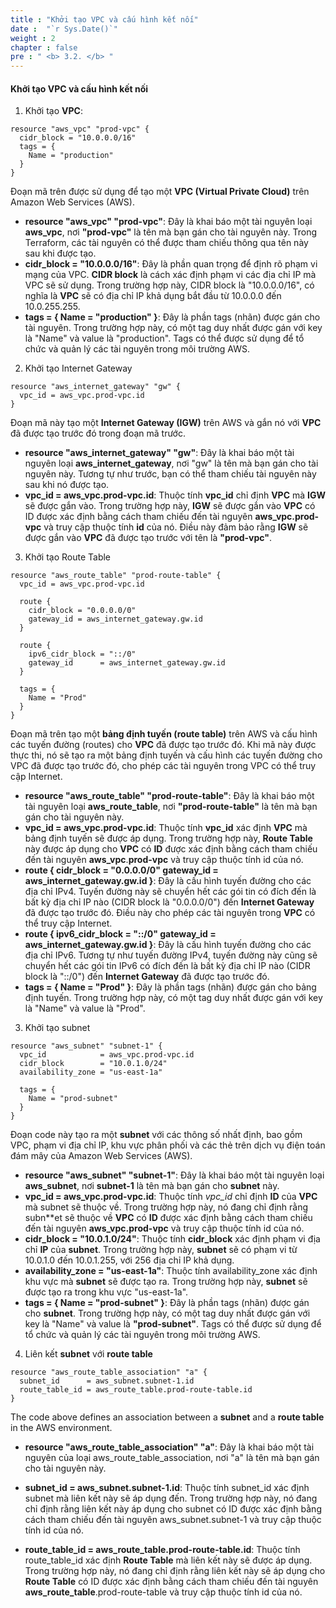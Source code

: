 ```yaml
---
title : "Khởi tạo VPC và cấu hình kết nối"
date :  "`r Sys.Date()`" 
weight : 2
chapter : false
pre : " <b> 3.2. </b> "
---
```


#### Khởi tạo VPC và cấu hình kết nối

1. Khởi tạo **VPC**:
```
resource "aws_vpc" "prod-vpc" {
  cidr_block = "10.0.0.0/16"
  tags = {
    Name = "production"
  }
}
```

Đoạn mã trên được sử dụng để tạo một **VPC (Virtual Private Cloud)** trên Amazon Web Services (AWS).
* **resource "aws_vpc" "prod-vpc"**: Đây là khai báo một tài nguyên loại **aws_vpc**, nơi **"prod-vpc"** là tên mà bạn gán cho tài nguyên này. Trong Terraform, các tài nguyên có thể được tham chiếu thông qua tên này sau khi được tạo.
* **cidr_block = "10.0.0.0/16"**: Đây là phần quan trọng để định rõ phạm vi mạng của VPC. **CIDR block** là cách xác định phạm vi các địa chỉ IP mà VPC sẽ sử dụng. Trong trường hợp này, CIDR block là "10.0.0.0/16", có nghĩa là **VPC** sẽ có địa chỉ IP khả dụng bắt đầu từ 10.0.0.0 đến 10.0.255.255.
* **tags = { Name = "production" }**: Đây là phần tags (nhãn) được gán cho tài nguyên. Trong trường hợp này, có một tag duy nhất được gán với key là "Name" và value là "production". Tags có thể được sử dụng để tổ chức và quản lý các tài nguyên trong môi trường AWS.

2. Khởi tạo Internet Gateway
```
resource "aws_internet_gateway" "gw" {
  vpc_id = aws_vpc.prod-vpc.id
}
```
Đoạn mã này tạo một **Internet Gateway (IGW)** trên AWS và gắn nó với **VPC** đã được tạo trước đó trong đoạn mã trước.
* **resource "aws_internet_gateway" "gw"**: Đây là khai báo một tài nguyên loại **aws_internet_gateway**, nơi "gw" là tên mà bạn gán cho tài nguyên này. Tương tự như trước, bạn có thể tham chiếu tài nguyên này sau khi nó được tạo.
* **vpc_id = aws_vpc.prod-vpc.id**: Thuộc tính **vpc_id** chỉ định **VPC** mà **IGW** sẽ được gắn vào. Trong trường hợp này, **IGW** sẽ được gắn vào **VPC** có ID được xác định bằng cách tham chiếu đến tài nguyên **aws_vpc.prod-vpc** và truy cập thuộc tính **id** của nó. Điều này đảm bảo rằng **IGW** sẽ được gắn vào **VPC** đã được tạo trước với tên là **"prod-vpc"**.

3. Khởi tạo Route Table
```
resource "aws_route_table" "prod-route-table" {
  vpc_id = aws_vpc.prod-vpc.id

  route {
    cidr_block = "0.0.0.0/0"
    gateway_id = aws_internet_gateway.gw.id
  }

  route {
    ipv6_cidr_block = "::/0"
    gateway_id      = aws_internet_gateway.gw.id
  }

  tags = {
    Name = "Prod"
  }
}
```
Đoạn mã trên tạo một **bảng định tuyến (route table)** trên AWS và cấu hình các tuyến đường (routes) cho **VPC** đã được tạo trước đó. Khi mã này được thực thi, nó sẽ tạo ra một bảng định tuyến và cấu hình các tuyến đường cho VPC đã được tạo trước đó, cho phép các tài nguyên trong VPC có thể truy cập Internet.
* **resource "aws_route_table" "prod-route-table"**: Đây là khai báo một tài nguyên loại **aws_route_table**, nơi **"prod-route-table"** là tên mà bạn gán cho tài nguyên này.
* **vpc_id = aws_vpc.prod-vpc.id**: Thuộc tính **vpc_id** xác định **VPC** mà bảng định tuyến sẽ được áp dụng. Trong trường hợp này, **Route Table** này được áp dụng cho **VPC** có **ID** được xác định bằng cách tham chiếu đến tài nguyên **aws_vpc**.**prod-vpc** và truy cập thuộc tính id của nó.
* **route { cidr_block = "0.0.0.0/0" gateway_id = aws_internet_gateway.gw.id }**: Đây là cấu hình tuyến đường cho các địa chỉ IPv4. Tuyến đường này sẽ chuyển hết các gói tin có đích đến là bất kỳ địa chỉ IP nào (CIDR block là "0.0.0.0/0") đến **Internet Gateway** đã được tạo trước đó. Điều này cho phép các tài nguyên trong **VPC** có thể truy cập Internet.
* **route { ipv6_cidr_block = "::/0" gateway_id = aws_internet_gateway.gw.id }**: Đây là cấu hình tuyến đường cho các địa chỉ IPv6. Tương tự như tuyến đường IPv4, tuyến đường này cũng sẽ chuyển hết các gói tin IPv6 có đích đến là bất kỳ địa chỉ IP nào (CIDR block là "::/0") đến **Internet Gateway** đã được tạo trước đó.
* **tags = { Name = "Prod" }**: Đây là phần tags (nhãn) được gán cho bảng định tuyến. Trong trường hợp này, có một tag duy nhất được gán với key là "Name" và value là "Prod".

3. Khởi tạo subnet
```
resource "aws_subnet" "subnet-1" {
  vpc_id            = aws_vpc.prod-vpc.id
  cidr_block        = "10.0.1.0/24"
  availability_zone = "us-east-1a"

  tags = {
    Name = "prod-subnet"
  }
}
```
Đoạn code này tạo ra một **subnet** với các thông số nhất định, bao gồm VPC, phạm vi địa chỉ IP, khu vực phân phối và các thẻ trên dịch vụ điện toán đám mây của Amazon Web Services (AWS).
* **resource "aws_subnet" "subnet-1"**: Đây là khai báo một tài nguyên loại **aws_subnet**, nơi **subnet-1** là tên mà bạn gán cho **subnet** này.
* **vpc_id = aws_vpc.prod-vpc.id**: Thuộc tính *vpc_id* chỉ định **ID** của **VPC** mà subnet sẽ thuộc về. Trong trường hợp này, nó đang chỉ định rằng subn**et sẽ thuộc về **VPC** có **ID** được xác định bằng cách tham chiếu đến tài nguyên **aws_vpc.prod-vpc** và truy cập thuộc tính id của nó.
* **cidr_block = "10.0.1.0/24"**: Thuộc tính **cidr_block** xác định phạm vi địa chỉ **IP** của **subnet**. Trong trường hợp này, **subnet** sẽ có phạm vi từ 10.0.1.0 đến 10.0.1.255, với 256 địa chỉ IP khả dụng.
* **availability_zone = "us-east-1a"**: Thuộc tính availability_zone xác định khu vực mà **subnet** sẽ được tạo ra. Trong trường hợp này, **subnet** sẽ được tạo ra trong khu vực "us-east-1a".
* **tags = { Name = "prod-subnet" }**: Đây là phần tags (nhãn) được gán cho **subnet**. Trong trường hợp này, có một tag duy nhất được gán với key là "Name" và value là **"prod-subnet"**. Tags có thể được sử dụng để tổ chức và quản lý các tài nguyên trong môi trường AWS.

4. Liên kết **subnet** với **route table**
```
resource "aws_route_table_association" "a" {
  subnet_id      = aws_subnet.subnet-1.id
  route_table_id = aws_route_table.prod-route-table.id
}
```

The code above defines an association between a **subnet** and a **route table** in the AWS environment.

* **resource "aws_route_table_association" "a"**: Đây là khai báo một tài nguyên của loại aws_route_table_association, nơi "a" là tên mà bạn gán cho tài nguyên này.

* **subnet_id = aws_subnet.subnet-1.id**: Thuộc tính subnet_id xác định subnet mà liên kết này sẽ áp dụng đến. Trong trường hợp này, nó đang chỉ định rằng liên kết này áp dụng cho subnet có ID được xác định bằng cách tham chiếu đến tài nguyên aws_subnet.subnet-1 và truy cập thuộc tính id của nó.

* **route_table_id = aws_route_table.prod-route-table.id**: Thuộc tính route_table_id xác định **Route Table** mà liên kết này sẽ được áp dụng. Trong trường hợp này, nó đang chỉ định rằng liên kết này sẽ áp dụng cho **Route Table** có ID được xác định bằng cách tham chiếu đến tài nguyên **aws_route_table**.prod-route-table và truy cập thuộc tính id của nó.